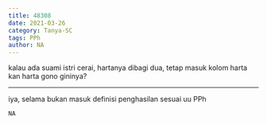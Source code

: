 ```yaml
---
title: 48308
date: 2021-03-26
category: Tanya-SC
tags: PPh
author: NA
---
```


kalau ada suami istri cerai, hartanya dibagi dua, tetap masuk kolom harta kan harta gono gininya?

---

iya, selama bukan masuk definisi penghasilan sesuai uu PPh

`NA`
